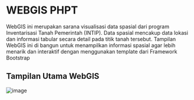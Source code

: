 # WEBGIS PHPT

WebGIS ini merupakan sarana visualisasi data spasial dari program Inventarisasi Tanah Pemerintah (INTIP). 
Data spasial mencakup data lokasi dan informasi tabular secara detail pada titik tanah tersebut. Tampilan WebGIS ini di bangun untuk menampilkan informasi spasial agar lebih menarik dan interaktif dengan menggunakan template dari Framework Bootstrap 


## Tampilan Utama WebGIS

![image](https://user-images.githubusercontent.com/69818715/191910687-e8775500-d5d1-42be-bda6-951b7227a3cb.png)



